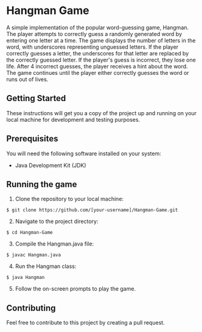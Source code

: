 # Hangman Game

A simple implementation of the popular word-guessing game, Hangman. The player attempts to correctly guess a randomly generated word by entering one letter at a time. The game displays the number of letters in the word, with underscores representing unguessed letters. If the player correctly guesses a letter, the underscores for that letter are replaced by the correctly guessed letter. If the player's guess is incorrect, they lose one life. After 4 incorrect guesses, the player receives a hint about the word. The game continues until the player either correctly guesses the word or runs out of lives.

## Getting Started

These instructions will get you a copy of the project up and running on your local machine for development and testing purposes.

## Prerequisites

You will need the following software installed on your system:

- Java Development Kit (JDK)

## Running the game

1. Clone the repository to your local machine:

```$ git clone https://github.com/[your-username]/Hangman-Game.git```

2. Navigate to the project directory:

```$ cd Hangman-Game```

3. Compile the Hangman.java file:

```$ javac Hangman.java```

4. Run the Hangman class:

```$ java Hangman```

5. Follow the on-screen prompts to play the game.

## Contributing

Feel free to contribute to this project by creating a pull request.
